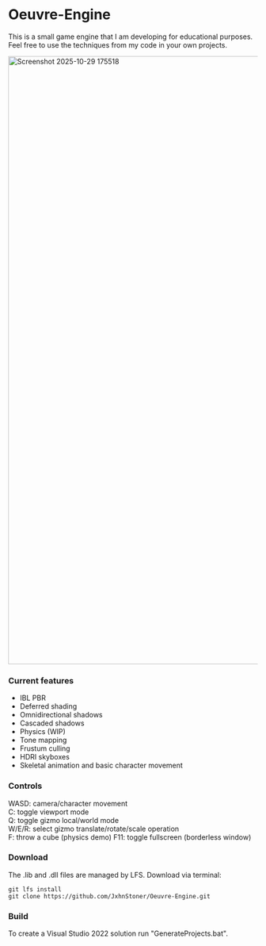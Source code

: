 # Oeuvre-Engine

This is a small game engine that I am developing for educational purposes. Feel free to use the techniques from my code in your own projects.

<img width="1477" height="1226" alt="Screenshot 2025-10-29 175518" src="https://github.com/user-attachments/assets/fd6d0390-17f3-4247-b5c6-6e228f4505cc" />

### Current features
- IBL PBR
- Deferred shading
- Omnidirectional shadows
- Cascaded shadows
- Physics (WIP)
- Tone mapping
- Frustum culling
- HDRI skyboxes
- Skeletal animation and basic character movement

### Controls
WASD: camera/character movement<br>
C: toggle viewport mode<br>
Q: toggle gizmo local/world mode<br>
W/E/R: select gizmo translate/rotate/scale operation<br>
F: throw a cube (physics demo)
F11: toggle fullscreen (borderless window)

### Download

The .lib and .dll files are managed by LFS. Download via terminal:

```
git lfs install
git clone https://github.com/JxhnStoner/Oeuvre-Engine.git
```

### Build

To create a Visual Studio 2022 solution run "GenerateProjects.bat".
